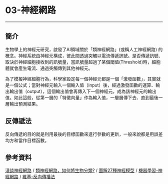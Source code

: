 # 03-神經網路

---
## 簡介
  生物學上的神經元研究，啟發了AI領域關於「類神經網路」(或稱人工神經網路) 的概念。神經系統由神經元構成，彼此間透過突觸以電流傳遞訊號。是否傳遞訊號、取決於神經細胞接收到的訊號量，當訊號量超過了某個閾值(Threshold)時，細胞體就會產生電流、通過突觸傳到其他神經元。

  為了模擬神經細胞行為，科學家設定每一個神經元都是一個「激發函數」，其實就是一個公式；當對神經元輸入一個輸入值（input）後，經過激發函數的運算、輸出輸出值（output），這個輸出值會再傳入下一個神經元，成為該神經元的輸出值。如此這般，從第一層的「特徵向量」作為輸入值，一層層傳下去、直到最後一層輸出預測結果。
  ##  反傳遞法
  反向傳遞的目的就是利用最後的目標函數來進行參數的更新，一般來說都是用誤差均方和當作目標函數。
  
##  參考資料
[淺談神經網路](https://www.stockfeel.com.tw/%E6%A9%9F%E5%99%A8%E5%AD%B8%E7%BF%92%E7%9A%84%E8%A1%B0%E9%A0%B9%E8%88%88%E7%9B%9B%EF%BC%9A%E5%BE%9E%E9%A1%9E%E7%A5%9E%E7%B6%93%E7%B6%B2%E8%B7%AF%E5%88%B0%E6%B7%BA%E5%B1%A4%E5%AD%B8%E7%BF%92/) / [類神經網路，如何將生物分類?](https://pansci.asia/archives/163315) / [圖解27種神經模型](https://buzzorange.com/techorange/2018/01/24/neural-networks-compare/) / [機器學習-神經網路](https://medium.com/@chih.sheng.huang821/%E6%A9%9F%E5%99%A8%E5%AD%B8%E7%BF%92-%E7%A5%9E%E7%B6%93%E7%B6%B2%E8%B7%AF-%E5%A4%9A%E5%B1%A4%E6%84%9F%E7%9F%A5%E6%A9%9F-multilayer-perceptron-mlp-%E5%90%AB%E8%A9%B3%E7%B4%B0%E6%8E%A8%E5%B0%8E-ee4f3d5d1b41) / [維基-反向傳播法](https://zh.wikipedia.org/wiki/%E5%8F%8D%E5%90%91%E4%BC%A0%E6%92%AD%E7%AE%97%E6%B3%95)
